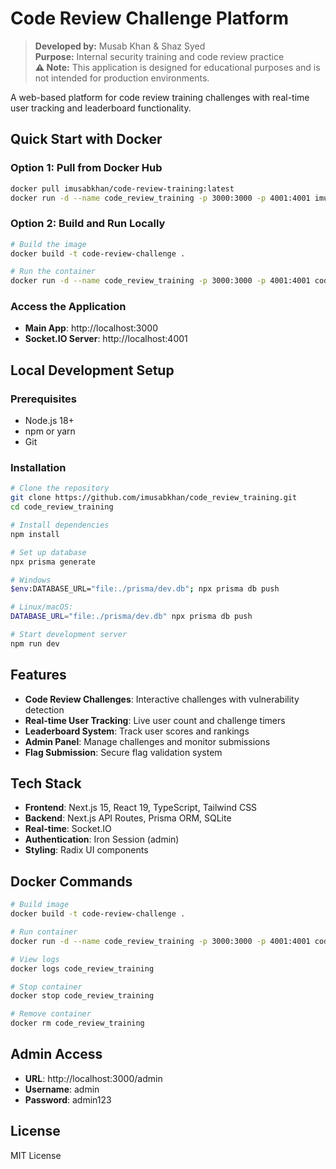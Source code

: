 # Code Review Challenge Platform

> **Developed by:** Musab Khan & Shaz Syed  
> **Purpose:** Internal security training and code review practice  
> **⚠️  Note:** This application is designed for educational purposes and is not intended for production environments.

A web-based platform for code review training challenges with real-time user tracking and leaderboard functionality.

## Quick Start with Docker

### Option 1: Pull from Docker Hub
```bash
docker pull imusabkhan/code-review-training:latest
docker run -d --name code_review_training -p 3000:3000 -p 4001:4001 imusabkhan/code-review-training:latest
```

### Option 2: Build and Run Locally
```bash
# Build the image
docker build -t code-review-challenge .

# Run the container
docker run -d --name code_review_training -p 3000:3000 -p 4001:4001 code-review-challenge
```

### Access the Application
- **Main App**: http://localhost:3000
- **Socket.IO Server**: http://localhost:4001

## Local Development Setup

### Prerequisites
- Node.js 18+
- npm or yarn
- Git

### Installation
```bash
# Clone the repository
git clone https://github.com/imusabkhan/code_review_training.git
cd code_review_training

# Install dependencies
npm install

# Set up database
npx prisma generate

# Windows
$env:DATABASE_URL="file:./prisma/dev.db"; npx prisma db push

# Linux/macOS:
DATABASE_URL="file:./prisma/dev.db" npx prisma db push

# Start development server
npm run dev
```

## Features

- **Code Review Challenges**: Interactive challenges with vulnerability detection
- **Real-time User Tracking**: Live user count and challenge timers
- **Leaderboard System**: Track user scores and rankings
- **Admin Panel**: Manage challenges and monitor submissions
- **Flag Submission**: Secure flag validation system

## Tech Stack

- **Frontend**: Next.js 15, React 19, TypeScript, Tailwind CSS
- **Backend**: Next.js API Routes, Prisma ORM, SQLite
- **Real-time**: Socket.IO
- **Authentication**: Iron Session (admin)
- **Styling**: Radix UI components





## Docker Commands

```bash
# Build image
docker build -t code-review-challenge .

# Run container
docker run -d --name code_review_training -p 3000:3000 -p 4001:4001 code-review-challenge

# View logs
docker logs code_review_training

# Stop container
docker stop code_review_training

# Remove container
docker rm code_review_training
```

## Admin Access

- **URL**: http://localhost:3000/admin
- **Username**: admin
- **Password**: admin123

## License

MIT License
